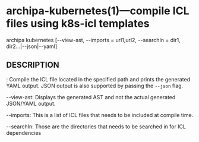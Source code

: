 archipa-kubernetes(1)—compile ICL files using k8s-icl templates
====================================================
archipa kubernetes <path> [--view-ast, --imports = url1,url2, --searchIn = dir1, dir2...|--json|--yaml]
## DESCRIPTION
<path>:
Compile the ICL file located in the specified path and prints the generated YAML output.
JSON output is also supported by passing the `--json` flag.

--view-ast: 
Displays the generated AST and not the actual generated JSON/YAML output.

--imports:
This is a list of ICL files that needs to be included at compile time.

--searchIn:
Those are the directories that needs to be searched in for ICL dependencies